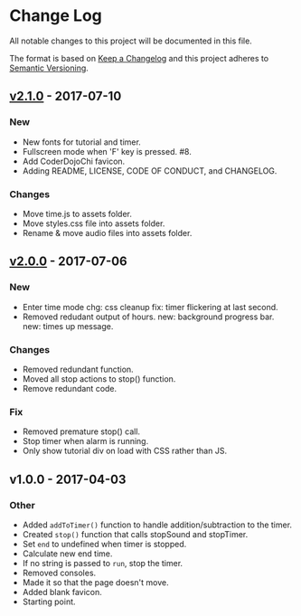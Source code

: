 # Change Log
All notable changes to this project will be documented in this file.

The format is based on [Keep a Changelog](http://keepachangelog.com/)
and this project adheres to [Semantic Versioning](http://semver.org/).

## [v2.1.0] - 2017-07-10
### New
- New fonts for tutorial and timer.
- Fullscreen mode when 'F' key is pressed. #8.
- Add CoderDojoChi favicon.
- Adding README, LICENSE, CODE OF CONDUCT, and CHANGELOG.

### Changes
- Move time.js to assets folder.
- Move styles.css file into assets folder.
- Rename & move audio files into assets folder.

## [v2.0.0] - 2017-07-06
### New
- Enter time mode chg: css cleanup fix: timer flickering at last second.
- Removed redudant output of hours. new: background progress bar. new: times up message.

### Changes
- Removed redundant function.
- Moved all stop actions to stop() function.
- Remove redundant code.

### Fix
- Removed premature stop() call.
- Stop timer when alarm is running.
- Only show tutorial div on load with CSS rather than JS.

## v1.0.0 - 2017-04-03
### Other
- Added `addToTimer()` function to handle addition/subtraction to the timer.
- Created `stop()` function that calls stopSound and stopTimer.
- Set `end` to undefined when timer is stopped.
- Calculate new end time.
- If no string is passed to `run`, stop the timer.
- Removed consoles.
- Made it so that the page doesn't move.
- Added blank favicon.
- Starting point.

[v2.1.0]: https://github.com/CoderDojoChi/timer/compare/v2.0.0...v2.1.0
[v2.0.0]: https://github.com/CoderDojoChi/timer/compare/v1.0.0...v2.0.0
